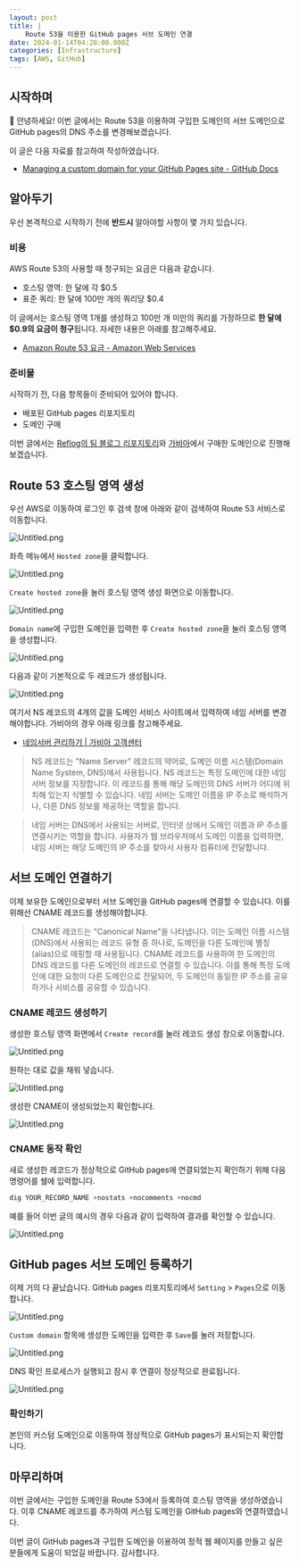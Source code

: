 ```yaml
---
layout: post
title: |
    Route 53을 이용한 GitHub pages 서브 도메인 연결
date: 2024-01-14T04:28:00.000Z
categories: [Infrastructure]
tags: [AWS, GitHub]
---
```



## 시작하며


👋 안녕하세요! 이번 글에서는 Route 53을 이용하여 구입한 도메인의 서브 도메인으로 GitHub pages의 DNS 주소를 변경해보겠습니다.


이 글은 다음 자료를 참고하여 작성하였습니다.

- [Managing a custom domain for your GitHub Pages site - GitHub Docs](https://docs.github.com/en/pages/configuring-a-custom-domain-for-your-github-pages-site/managing-a-custom-domain-for-your-github-pages-site)

## 알아두기


우선 본격적으로 시작하기 전에 **반드시** 알아야할 사항이 몇 가지 있습니다.


### 비용


AWS Route 53의 사용할 때 청구되는 요금은 다음과 같습니다.

- 호스팅 영역: 한 달에 각 $0.5
- 표준 쿼리: 한 달에 100만 개의 쿼리당 $0.4

이 글에서는 호스팅 영역 1개를 생성하고 100만 개 미만의 쿼리를 가정하므로 **한 달에 $0.9의 요금이 청구**됩니다. 자세한 내용은 아래를 참고해주세요.

- [Amazon Route 53 요금 - Amazon Web Services](https://aws.amazon.com/ko/route53/pricing/)

### 준비물


시작하기 전, 다음 항목들이 준비되어 있어야 합니다.

- 배포된 GitHub pages 리포지토리
- 도메인 구매

이번 글에서는 [Reflog의 팀 블로그 리포지토리](https://github.com/team-reflog/team-reflog.github.io)와 [가비아](https://www.gabia.com/)에서 구매한 도메인으로 진행해보겠습니다.


## Route 53 호스팅 영역 생성


우선 AWS로 이동하여 로그인 후 검색 창에 아래와 같이 검색하여 Route 53 서비스로 이동합니다.


![Untitled.png](https://prod-files-secure.s3.us-west-2.amazonaws.com/59f25ad3-0b68-4f51-aa09-d7d59b3488b5/c65b4626-5434-4eb4-98c3-c02aa7c613ee/Untitled.png?X-Amz-Algorithm=AWS4-HMAC-SHA256&X-Amz-Content-Sha256=UNSIGNED-PAYLOAD&X-Amz-Credential=AKIAT73L2G45HZZMZUHI%2F20240114%2Fus-west-2%2Fs3%2Faws4_request&X-Amz-Date=20240114T075411Z&X-Amz-Expires=3600&X-Amz-Signature=b90cd91741c39a2447cd52d4310f40710f39b8b8408e4857ab045f24ce6f88d0&X-Amz-SignedHeaders=host&x-id=GetObject)


좌측 메뉴에서 `Hosted zone`을 클릭합니다.


![Untitled.png](https://prod-files-secure.s3.us-west-2.amazonaws.com/59f25ad3-0b68-4f51-aa09-d7d59b3488b5/8e094d52-24fe-4648-b8b9-8b147009a0a7/Untitled.png?X-Amz-Algorithm=AWS4-HMAC-SHA256&X-Amz-Content-Sha256=UNSIGNED-PAYLOAD&X-Amz-Credential=AKIAT73L2G45HZZMZUHI%2F20240114%2Fus-west-2%2Fs3%2Faws4_request&X-Amz-Date=20240114T075411Z&X-Amz-Expires=3600&X-Amz-Signature=d524e000f0bf41767118f9cf57e799d10ef799757dec57d0fa37aa167a37091f&X-Amz-SignedHeaders=host&x-id=GetObject)


`Create hosted zone`을 눌러 호스팅 영역 생성 화면으로 이동합니다.


![Untitled.png](https://prod-files-secure.s3.us-west-2.amazonaws.com/59f25ad3-0b68-4f51-aa09-d7d59b3488b5/a406066b-6f25-4360-afb2-a2e9095f9ddc/Untitled.png?X-Amz-Algorithm=AWS4-HMAC-SHA256&X-Amz-Content-Sha256=UNSIGNED-PAYLOAD&X-Amz-Credential=AKIAT73L2G45HZZMZUHI%2F20240114%2Fus-west-2%2Fs3%2Faws4_request&X-Amz-Date=20240114T075411Z&X-Amz-Expires=3600&X-Amz-Signature=12ae6dab0c62bb15de53c65b99fa2e8169bf1c6e71507b707e4eb988b93f5d1a&X-Amz-SignedHeaders=host&x-id=GetObject)


`Domain name`에 구입한 도메인을 입력한 후 `Create hosted zone`을 눌러 호스팅 영역을 생성합니다.


![Untitled.png](https://prod-files-secure.s3.us-west-2.amazonaws.com/59f25ad3-0b68-4f51-aa09-d7d59b3488b5/19d2eaff-9ba5-4d31-84fc-90ed6c8ea726/Untitled.png?X-Amz-Algorithm=AWS4-HMAC-SHA256&X-Amz-Content-Sha256=UNSIGNED-PAYLOAD&X-Amz-Credential=AKIAT73L2G45HZZMZUHI%2F20240114%2Fus-west-2%2Fs3%2Faws4_request&X-Amz-Date=20240114T075411Z&X-Amz-Expires=3600&X-Amz-Signature=90436e59e9e2eef1c823a1334a6921f3fcf9f464cea6289150a6cc6fe98c67ac&X-Amz-SignedHeaders=host&x-id=GetObject)


다음과 같이 기본적으로 두 레코드가 생성됩니다.


![Untitled.png](https://prod-files-secure.s3.us-west-2.amazonaws.com/59f25ad3-0b68-4f51-aa09-d7d59b3488b5/da35085f-5eb6-4a1d-a5b9-d8117e34d71e/Untitled.png?X-Amz-Algorithm=AWS4-HMAC-SHA256&X-Amz-Content-Sha256=UNSIGNED-PAYLOAD&X-Amz-Credential=AKIAT73L2G45HZZMZUHI%2F20240114%2Fus-west-2%2Fs3%2Faws4_request&X-Amz-Date=20240114T075411Z&X-Amz-Expires=3600&X-Amz-Signature=b12f119c30096a210f04712e246ccdd71259b1353fc9568f738345beebf249b9&X-Amz-SignedHeaders=host&x-id=GetObject)


여기서 NS 레코드의 4개의 값을 도메인 서비스 사이트에서 입력하여 네임 서버를 변경해야합니다. 가비아의 경우 아래 링크를 참고해주세요.

- [네임서버 관리하기 | 가비아 고객센터](https://customer.gabia.com/manual/domain/286/991)

> NS 레코드는 "Name Server" 레코드의 약어로, 도메인 이름 시스템(Domain Name System, DNS)에서 사용됩니다. NS 레코드는 특정 도메인에 대한 네임 서버 정보를 지정합니다. 이 레코드를 통해 해당 도메인의 DNS 서버가 어디에 위치해 있는지 식별할 수 있습니다. 네임 서버는 도메인 이름을 IP 주소로 해석하거나, 다른 DNS 정보를 제공하는 역할을 합니다.


> 네임 서버는 DNS에서 사용되는 서버로, 인터넷 상에서 도메인 이름과 IP 주소를 연결시키는 역할을 합니다. 사용자가 웹 브라우저에서 도메인 이름을 입력하면, 네임 서버는 해당 도메인의 IP 주소를 찾아서 사용자 컴퓨터에 전달합니다.


## 서브 도메인 연결하기


이제 보유한 도메인으로부터 서브 도메인을 GitHub pages에 연결할 수 있습니다. 이를 위해선 CNAME 레코드를 생성해야합니다.


> CNAME 레코드는 "Canonical Name"을 나타냅니다. 이는 도메인 이름 시스템(DNS)에서 사용되는 레코드 유형 중 하나로, 도메인을 다른 도메인에 별칭(alias)으로 매핑할 때 사용됩니다. CNAME 레코드를 사용하여 한 도메인의 DNS 레코드를 다른 도메인의 레코드로 연결할 수 있습니다. 이를 통해 특정 도메인에 대한 요청이 다른 도메인으로 전달되어, 두 도메인이 동일한 IP 주소를 공유하거나 서비스를 공유할 수 있습니다.


### CNAME 레코드 생성하기


생성한 호스팅 영역 화면에서 `Create record`를 눌러 레코드 생성 창으로 이동합니다.


![Untitled.png](https://prod-files-secure.s3.us-west-2.amazonaws.com/59f25ad3-0b68-4f51-aa09-d7d59b3488b5/0ef77064-8e8e-4da6-9c1a-13aa414a0aad/Untitled.png?X-Amz-Algorithm=AWS4-HMAC-SHA256&X-Amz-Content-Sha256=UNSIGNED-PAYLOAD&X-Amz-Credential=AKIAT73L2G45HZZMZUHI%2F20240114%2Fus-west-2%2Fs3%2Faws4_request&X-Amz-Date=20240114T075411Z&X-Amz-Expires=3600&X-Amz-Signature=f8d881c5f7dafe343188f42bb31d98920b51b403833ac0e22672358abbd57c6d&X-Amz-SignedHeaders=host&x-id=GetObject)


원하는 대로 값을 채워 넣습니다.


![Untitled.png](https://prod-files-secure.s3.us-west-2.amazonaws.com/59f25ad3-0b68-4f51-aa09-d7d59b3488b5/e62eff08-a937-4b48-bac9-83c4da51de5b/Untitled.png?X-Amz-Algorithm=AWS4-HMAC-SHA256&X-Amz-Content-Sha256=UNSIGNED-PAYLOAD&X-Amz-Credential=AKIAT73L2G45HZZMZUHI%2F20240114%2Fus-west-2%2Fs3%2Faws4_request&X-Amz-Date=20240114T075411Z&X-Amz-Expires=3600&X-Amz-Signature=2dc832b6f4b967a3558b5860b8910f73640a179bae773ea9ad224cb1b71a17bc&X-Amz-SignedHeaders=host&x-id=GetObject)


생성한 CNAME이 생성되었는지 확인합니다.


![Untitled.png](https://prod-files-secure.s3.us-west-2.amazonaws.com/59f25ad3-0b68-4f51-aa09-d7d59b3488b5/16cad60e-dc35-4e3b-bea1-484f8acaef04/Untitled.png?X-Amz-Algorithm=AWS4-HMAC-SHA256&X-Amz-Content-Sha256=UNSIGNED-PAYLOAD&X-Amz-Credential=AKIAT73L2G45HZZMZUHI%2F20240114%2Fus-west-2%2Fs3%2Faws4_request&X-Amz-Date=20240114T075411Z&X-Amz-Expires=3600&X-Amz-Signature=6e50f940cd6b7ea8836091047e2ef734c301946f648807b9b600402f488ca1fa&X-Amz-SignedHeaders=host&x-id=GetObject)


### CNAME 동작 확인


새로 생성한 레코드가 정상적으로 GitHub pages에 연결되었는지 확인하기 위해 다음 명령어를 쉘에 입력합니다.


```sql
dig YOUR_RECORD_NAME +nostats +nocomments +nocmd
```


예를 들어 이번 글의 예시의 경우 다음과 같이 입력하여 결과를 확인할 수 있습니다.


![Untitled.png](https://prod-files-secure.s3.us-west-2.amazonaws.com/59f25ad3-0b68-4f51-aa09-d7d59b3488b5/8eb4f89e-6af9-4433-8fae-482b54b5c82a/Untitled.png?X-Amz-Algorithm=AWS4-HMAC-SHA256&X-Amz-Content-Sha256=UNSIGNED-PAYLOAD&X-Amz-Credential=AKIAT73L2G45HZZMZUHI%2F20240114%2Fus-west-2%2Fs3%2Faws4_request&X-Amz-Date=20240114T075411Z&X-Amz-Expires=3600&X-Amz-Signature=0b9a72ee6cb88d6664263bdfa895651f5120996904202fc1f3448078a3589b5d&X-Amz-SignedHeaders=host&x-id=GetObject)


## GitHub pages 서브 도메인 등록하기


이제 거의 다 끝났습니다. GitHub pages 리포지토리에서 `Setting` > `Pages`으로 이동합니다.


![Untitled.png](https://prod-files-secure.s3.us-west-2.amazonaws.com/59f25ad3-0b68-4f51-aa09-d7d59b3488b5/4a480733-f21f-4abf-b0f2-034118a90f6e/Untitled.png?X-Amz-Algorithm=AWS4-HMAC-SHA256&X-Amz-Content-Sha256=UNSIGNED-PAYLOAD&X-Amz-Credential=AKIAT73L2G45HZZMZUHI%2F20240114%2Fus-west-2%2Fs3%2Faws4_request&X-Amz-Date=20240114T075411Z&X-Amz-Expires=3600&X-Amz-Signature=d29b9f3fe985f7d62394c6e09739a02f9b29eae42c0d3f9d8f5a8eb059d7d7ba&X-Amz-SignedHeaders=host&x-id=GetObject)


`Custom domain` 항목에 생성한 도메인을 입력한 후 `Save`를 눌러 저장합니다.


![Untitled.png](https://prod-files-secure.s3.us-west-2.amazonaws.com/59f25ad3-0b68-4f51-aa09-d7d59b3488b5/8315df7c-a754-4765-8cbb-8e9a1bc2069f/Untitled.png?X-Amz-Algorithm=AWS4-HMAC-SHA256&X-Amz-Content-Sha256=UNSIGNED-PAYLOAD&X-Amz-Credential=AKIAT73L2G45HZZMZUHI%2F20240114%2Fus-west-2%2Fs3%2Faws4_request&X-Amz-Date=20240114T075411Z&X-Amz-Expires=3600&X-Amz-Signature=b1fe5a74ab0d38d1b8bc92469fd20b96e3cf9ece24890811c0f16862d899d682&X-Amz-SignedHeaders=host&x-id=GetObject)


DNS 확인 프로세스가 실행되고 잠시 후 연결이 정상적으로 완료됩니다.


![Untitled.png](https://prod-files-secure.s3.us-west-2.amazonaws.com/59f25ad3-0b68-4f51-aa09-d7d59b3488b5/8dabbd1e-2fde-483c-a702-e9e3098f4be4/Untitled.png?X-Amz-Algorithm=AWS4-HMAC-SHA256&X-Amz-Content-Sha256=UNSIGNED-PAYLOAD&X-Amz-Credential=AKIAT73L2G45HZZMZUHI%2F20240114%2Fus-west-2%2Fs3%2Faws4_request&X-Amz-Date=20240114T075411Z&X-Amz-Expires=3600&X-Amz-Signature=b531312b8458e5c6ab75351619abb5f1cb80752fd5d148d4a127a6d038ac3f6d&X-Amz-SignedHeaders=host&x-id=GetObject)


### 확인하기


본인의 커스텀 도메인으로 이동하여 정상적으로 GitHub pages가 표시되는지 확인합니다.


## 마무리하며


이번 글에서는 구입한 도메인을 Route 53에서 등록하여 호스팅 영역을 생성하였습니다. 이후 CNAME 레코드를 추가하여 커스텀 도메인을 GitHub pages와 연결하였습니다.


이번 글이 GitHub pages과 구입한 도메인을 이용하여 정적 웹 페이지를 만들고 싶은 분들에게 도움이 되었길 바랍니다. 감사합니다.


